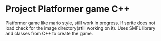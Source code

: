 # Project Platformer game C++
Platformer game like mario style, still work in progress. If sprite does not load check for the image directory(still working on it). Uses SMFL 
library and classes from C++ to create the game.

